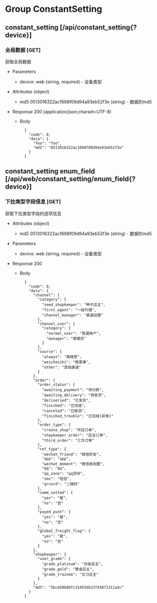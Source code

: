 # Group ConstantSetting

## constant_setting [/api/constant_setting{?device}]

### 全局数据 [GET]
获取全局数据

+ Parameters
    + device: web (string, required) - 设备类型

+ Attributes (object)
    + md5 0513016322ac1698f09d94a93eb52f3e (string) - 数据的md5

+ Response 200 (application/json;charset=UTF-8)

    + Body

            {
              "code": 0,
              "data": {
                "foo": "foo",
                "md5": "0513016322ac1698f09d94a93eb52f3e"
              }
            }

## constant_setting enum_field [/api/web/constant_setting/enum_field{?device}]
### 下拉类型字段信息 [GET]
获取下拉类型字段的选项信息

+ Attributes (object)
    + md5 0513016322ac1698f09d94a93eb52f3e (string) - 数据的md5

+ Parameters
    + device: web (string, required) - 设备类型

+ Response 200
    + Body

            {
              "code": 0,
              "data": {
                "channel": {
                  "category": {
                    "seed_shopkeeper": "种子店主",
                    "first_agent": "一级代理",
                    "channel_manager": "渠道经理"
                  },
                  "channel_user": {
                    "category": {
                      "normal_user": "普通用户",
                      "manager": "管理员"
                    }
                  },
                  "source": {
                    "always": "奥维思",
                    "weichaishi": "微差事",
                    "other": "其他渠道"
                  }
                },
                "order": {
                  "order_status": {
                    "awaiting_payment": "待付款",
                    "awaiting_delivery": "待发货",
                    "deliveried": "已发货",
                    "finished": "已完成",
                    "canceled": "已取消",
                    "finished_trouble": "已完成(异常)"
                  },
                  "order_type": {
                    "create_shop": "开店订单",
                    "shopkeeper_order": "店主订单",
                    "third_order": "三方订单"
                  },
                  "ref_type": {
                    "wechat_friend": "微信好友",
                    "app": "app",
                    "wechat_moment": "微信朋友圈",
                    "qq": "qq",
                    "qq_zone": "qq空间",
                    "sms": "短信",
                    "qrcord": "二维码"
                  },
                  "comm_setted": {
                    "yes": "是",
                    "no": "否"
                  },
                  "payed_push": {
                    "yes": "是",
                    "no": "否"
                  },
                  "global_freight_flag": {
                    "yes": "是",
                    "no": "否"
                  }
                },
                "shopkeeper": {
                  "user_grade": {
                    "grade_platinum": "白金店主",
                    "grade_gold": "黄金店主",
                    "grade_trainee": "见习店主"
                  }
                },
                "md5": "5bcd50b80fc15455db23f438f1311adc"
              }
            }
